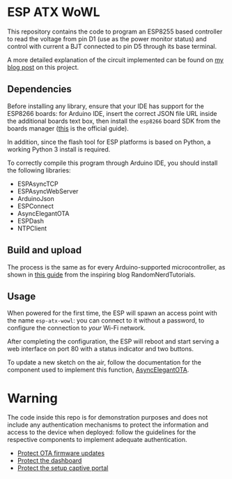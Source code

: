 # ESP ATX WoWL

This repository contains the code to program an ESP8255 based controller to read the voltage from pin D1 (use as the power monitor status) and control with current a BJT connected to pin D5 through its base terminal.

A more detailed explanation of the circuit implemented can be found on [my blog post](https://blog.procsiab.net/posts/power-manage-your-motherboard-over-wifi/) on this project.

## Dependencies

Before installing any library, ensure that your IDE has support for the ESP8266 boards: for Arduino IDE, insert the correct JSON file URL inside the additional boards text box, then install the `esp8266` board SDK from the boards manager ([this](https://github.com/esp8266/Arduino#installing-with-boards-manager) is the official guide).

In addition, since the flash tool for ESP platforms is based on Python, a working Python 3 install is required.

To correctly compile this program through Arduino IDE, you should install the following libraries:

- ESPAsyncTCP
- ESPAsyncWebServer
- ArduinoJson
- ESPConnect
- AsyncElegantOTA
- ESPDash
- NTPClient

## Build and upload

The process is the same as for every Arduino-supported microcontroller, as shown in [this guide](https://randomnerdtutorials.com/installing-esp8266-nodemcu-arduino-ide-2-0/) from the inspiring blog RandomNerdTutorials.

## Usage

When powered for the first time, the ESP will spawn an access point with the name `esp-atx-wowl`: you can connect to it without a password, to configure the connection to *your* Wi-Fi network.

After completing the configuration, the ESP will reboot and start serving a web interface on port 80 with a status indicator and two buttons.

To update a new sketch on the air, follow the documentation for the component used to implement this function, [AsyncElegantOTA](https://randomnerdtutorials.com/esp8266-nodemcu-ota-over-the-air-arduino/).

# Warning

The code inside this repo is for demonstration purposes and does not include any authentication mechanisms to protect the information and access to the device when deployed: follow the guidelines for the respective components to implement adequate authentication.

- [Protect OTA firmware updates](https://github.com/ayushsharma82/AsyncElegantOTA#additional-security)
- [Protect the dashboard](https://docs.espdash.pro/features/authentication/)
- [Protect the setup captive portal](https://github.com/ayushsharma82/ESPConnect#espconnectautoconnectconst-char-ssid-const-char-password-unsigned-long-timeout)
